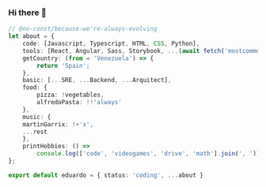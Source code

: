 ### Hi there 👋

<!--
**osszoi/osszoi** is a ✨ _special_ ✨ repository because its `README.md` (this file) appears on your GitHub profile.

Here are some ideas to get you started:

- 🔭 I’m currently working on ...
- 🌱 I’m currently learning ...
- 👯 I’m looking to collaborate on ...
- 🤔 I’m looking for help with ...
- 💬 Ask me about ...
- 📫 How to reach me: ...
- 😄 Pronouns: ...
- ⚡ Fun fact: ...
-->

```ts
// @no-const/because-we're-always-evolving
let about = {
	code: [Javascript, Typescript, HTML, CSS, Python],
	tools: [React, Angular, Sass, Storybook, ...(await fetch('mostcommontools'))],
	getCountry: (from = 'Venezuela') => {
		return 'Spain';
	},
	basic: [...SRE, ...Backend, ...Arquitect],
	food: {
		pizza: !vegetables,
		alfredoPasta: !!'always'
	},
	music: {
    martinGarrix: !+'x',
    ...rest
	},
	printHobbies: () =>
		console.log(['code', 'videogames', 'drive', 'math'].join(', ')),
};

export default eduardo = { status: 'coding', ...about }
```

